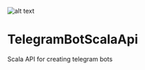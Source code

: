 ![alt text](https://travis-ci.org/kgribov/TelegramBotScalaApi.svg?branch=master)

# TelegramBotScalaApi
Scala API for creating telegram bots
